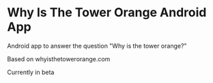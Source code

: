 Why Is The Tower Orange Android App
===================================

Android app to answer the question "Why is the tower orange?"

Based on whyisthetowerorange.com

Currently in beta